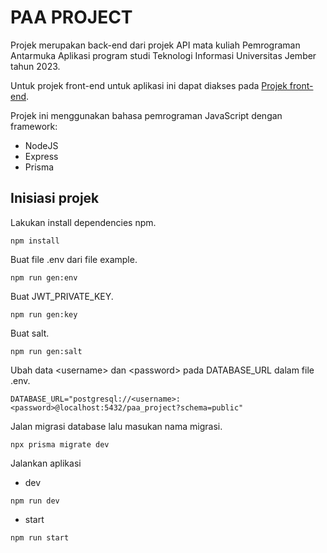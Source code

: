 # PAA PROJECT
Projek merupakan back-end dari projek API mata kuliah Pemrograman Antarmuka Aplikasi program studi Teknologi Informasi Universitas Jember tahun 2023.

Untuk projek front-end untuk aplikasi ini dapat diakses pada [Projek front-end](https://github.com).

Projek ini menggunakan bahasa pemrograman JavaScript dengan framework:

* NodeJS
* Express
* Prisma

## Inisiasi projek
Lakukan install dependencies npm.
```
npm install
```
Buat file .env dari file example.
```
npm run gen:env
```
Buat JWT_PRIVATE_KEY.
```
npm run gen:key
```
Buat salt.
```
npm run gen:salt
```
Ubah data &lt;username&gt; dan &lt;password&gt; pada DATABASE_URL dalam file .env.
```
DATABASE_URL="postgresql://<username>:<password>@localhost:5432/paa_project?schema=public"
```
Jalan migrasi database lalu masukan nama migrasi.
```
npx prisma migrate dev
```
Jalankan aplikasi
* dev
```
npm run dev
```
* start
```
npm run start
```
